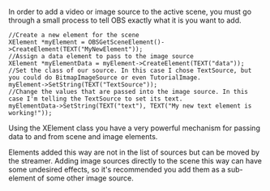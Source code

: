 In order to add a video or image source to the active scene, you must go through a small process to tell OBS exactly what it is you want to add.

    //Create a new element for the scene
    XElement *myElement = OBSGetSceneElement()->CreateElement(TEXT("MyNewElement"));
    //Assign a data element to pass to the image source
    XElement *myElementData = myElement->CreateElement(TEXT("data"));
    //Set the class of our source. In this case I chose TextSource, but you could do BitmapImageSource or even TutorialImage.
    myElement->SetString(TEXT("TextSource"));
    //Change the values that are passed into the image source. In this case I'm telling the TextSource to set its text.
    myElementData->SetString(TEXT("text"), TEXT("My new text element is working!"));

Using the XElement class you have a very powerful mechanism for passing data to and from scene and image elements.

Elements added this way are not in the list of sources but can be moved by the streamer. Adding image sources directly to the scene this way can have some undesired effects, so it's recommended you add them as a sub-element of some other image source.